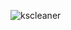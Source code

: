 ![kscleaner](https://github.com/svdzsvdzus/svdzsvdzus/assets/167879516/067ea133-34bb-41ec-84f8-5f2703e50a8d)
